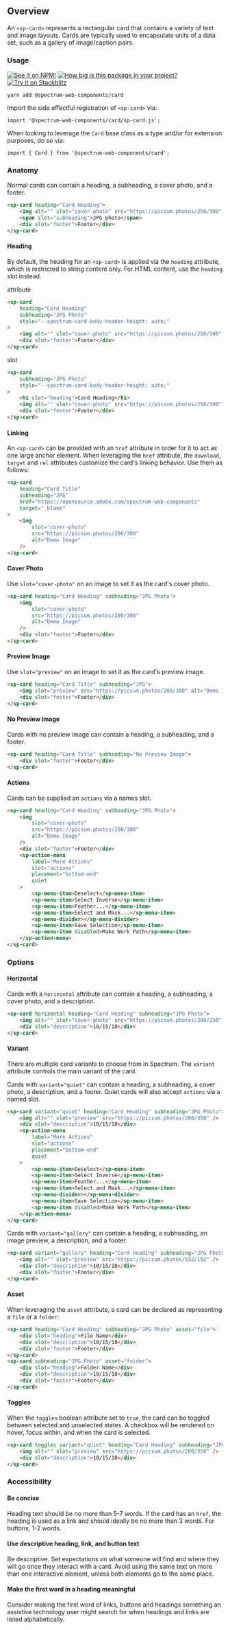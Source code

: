 ## Overview

An `<sp-card>` represents a rectangular card that contains
a variety of text and image layouts. Cards are typically used
to encapsulate units of a data set, such as a gallery of
image/caption pairs.

### Usage

[![See it on NPM!](https://img.shields.io/npm/v/@spectrum-web-components/card?style=for-the-badge)](https://www.npmjs.com/package/@spectrum-web-components/card)
[![How big is this package in your project?](https://img.shields.io/bundlephobia/minzip/@spectrum-web-components/card?style=for-the-badge)](https://bundlephobia.com/result?p=@spectrum-web-components/card)
[![Try it on Stackblitz](https://img.shields.io/badge/Try%20it%20on-Stackblitz-blue?style=for-the-badge)](https://stackblitz.com/edit/vitejs-vite-gk9u4xqr)

```
yarn add @spectrum-web-components/card
```

Import the side effectful registration of `<sp-card>` via:

```
import '@spectrum-web-components/card/sp-card.js';
```

When looking to leverage the `Card` base class as a type and/or for extension purposes, do so via:

```
import { Card } from '@spectrum-web-components/card';
```

### Anatomy

Normal cards can contain a heading, a subheading, a cover photo, and a footer.

```html demo
<sp-card heading="Card Heading">
    <img alt="" slot="cover-photo" src="https://picsum.photos/250/300" />
    <span slot="subheading">JPG photo</span>
    <div slot="footer">Footer</div>
</sp-card>
```

#### Heading

By default, the heading for an `<sp-card>` is applied via the `heading` attribute, which is restricted to string content only. For HTML content, use the `heading` slot instead.

<sp-tabs selected="heading-attribute" auto label="Heading">
<sp-tab value="heading-attribute">attribute</sp-tab>
<sp-tab-panel value="heading-attribute">

```html demo
<sp-card
    heading="Card Heading"
    subheading="JPG Photo"
    style="--spectrum-card-body-header-height: auto;"
>
    <img alt="" slot="cover-photo" src="https://picsum.photos/250/300" />
    <div slot="footer">Footer</div>
</sp-card>
```

</sp-tab-panel>
<sp-tab value="heading-slot">slot</sp-tab>
<sp-tab-panel value="heading-slot">

```html demo
<sp-card
    subheading="JPG Photo"
    style="--spectrum-card-body-header-height: auto;"
>
    <h1 slot="heading">Card Heading</h1>
    <img alt="" slot="cover-photo" src="https://picsum.photos/250/300" />
    <div slot="footer">Footer</div>
</sp-card>
```

</sp-tab-panel>
</sp-tabs>

#### Linking

An `<sp-card>` can be provided with an `href` attribute in order for it to act as one large anchor element. When leveraging the `href` attribute, the `download`, `target` and `rel` attributes customize the card's linking behavior. Use them as follows:

```html demo
<sp-card
    heading="Card Title"
    subheading="JPG"
    href="https://opensource.adobe.com/spectrum-web-components"
    target="_blank"
>
    <img
        slot="cover-photo"
        src="https://picsum.photos/200/300"
        alt="Demo Image"
    />
</sp-card>
```

#### Cover Photo

Use `slot="cover-photo"` on an image to set it as the card's cover photo.

```html demo
<sp-card heading="Card Heading" subheading="JPG Photo">
    <img
        slot="cover-photo"
        src="https://picsum.photos/200/300"
        alt="Demo Image"
    />
    <div slot="footer">Footer</div>
</sp-card>
```

#### Preview Image

Use `slot="preview"` on an image to set it as the card's preview image.

```html demo
<sp-card heading="Card Title" subheading="JPG">
    <img slot="preview" src="https://picsum.photos/200/300" alt="Demo Image" />
    <div slot="footer">Footer</div>
</sp-card>
```

#### No Preview Image

Cards with no preview image can contain a heading, a subheading, and a footer.

```html demo
<sp-card heading="Card Title" subheading="No Preview Image">
    <div slot="footer">Footer</div>
</sp-card>
```

#### Actions

Cards can be supplied an `actions` via a names slot.

```html
<sp-card heading="Card Heading" subheading="JPG Photo">
    <img
        slot="cover-photo"
        src="https://picsum.photos/200/300"
        alt="Demo Image"
    />
    <div slot="footer">Footer</div>
    <sp-action-menu
        label="More Actions"
        slot="actions"
        placement="bottom-end"
        quiet
    >
        <sp-menu-item>Deselect</sp-menu-item>
        <sp-menu-item>Select Inverse</sp-menu-item>
        <sp-menu-item>Feather...</sp-menu-item>
        <sp-menu-item>Select and Mask...</sp-menu-item>
        <sp-menu-divider></sp-menu-divider>
        <sp-menu-item>Save Selection</sp-menu-item>
        <sp-menu-item disabled>Make Work Path</sp-menu-item>
    </sp-action-menu>
</sp-card>
```

### Options

#### Horizontal

Cards with a `horizontal` attribute can contain a heading, a subheading, a cover photo, and a description.

```html
<sp-card horizontal heading="Card Heading" subheading="JPG Photo">
    <img alt="" slot="cover-photo" src="https://picsum.photos/200/250" />
    <div slot="description">10/15/18</div>
</sp-card>
```

#### Variant

There are multiple card variants to choose from in Spectrum. The `variant`
attribute controls the main variant of the card.

Cards with `variant="quiet"` can contain a heading, a subheading, a cover photo, a description, and a footer. Quiet cards will also accept `actions` via a named slot.

<!--
TODO: Address example below when https://github.com/adobe/spectrum-web-components/issues/4945 is addressed.
-->

```html
<sp-card variant="quiet" heading="Card Heading" subheading="JPG Photo">
    <img alt="" slot="preview" src="https://picsum.photos/200/350" />
    <div slot="description">10/15/18</div>
    <sp-action-menu
        label="More Actions"
        slot="actions"
        placement="bottom-end"
        quiet
    >
        <sp-menu-item>Deselect</sp-menu-item>
        <sp-menu-item>Select Inverse</sp-menu-item>
        <sp-menu-item>Feather...</sp-menu-item>
        <sp-menu-item>Select and Mask...</sp-menu-item>
        <sp-menu-divider></sp-menu-divider>
        <sp-menu-item>Save Selection</sp-menu-item>
        <sp-menu-item disabled>Make Work Path</sp-menu-item>
    </sp-action-menu>
</sp-card>
```

Cards with `variant="gallery"` can contain a heading, a subheading, an image preview, a description, and a footer.

```html
<sp-card variant="gallery" heading="Card Heading" subheading="JPG Photo">
    <img alt="" slot="preview" src="https://picsum.photos/532/192" />
    <div slot="description">10/15/18</div>
    <div slot="footer">Footer</div>
</sp-card>
```

#### Asset

When leveraging the `asset` attribute, a card can be declared as representing a `file` or a `folder`:

```html
<sp-card heading="Card Heading" subheading="JPG Photo" asset="file">
    <div slot="heading">File Name</div>
    <div slot="description">10/15/18</div>
    <div slot="footer">Footer</div>
</sp-card>
<sp-card subheading="JPG Photo" asset="folder">
    <div slot="heading">Folder Name</div>
    <div slot="description">10/15/18</div>
    <div slot="footer">Footer</div>
</sp-card>
```

#### Toggles

When the `toggles` boolean attribute set to `true`, the card can be toggled between selected and unselected states.
A checkbox will be rendered on hover, focus within, and when the card is selected.

```html
<sp-card toggles variant="quiet" heading="Card Heading" subheading="JPG Photo">
    <img alt="" slot="preview" src="https://picsum.photos/200/350" />
    <div slot="description">10/15/18</div>
</sp-card>
```

### Accessibility

#### Be concise

Heading text should be no more than 5-7 words. If the card has an `href`, the heading is used as a link and should ideally be no more than 3 words. For buttons, 1-2 words.

#### Use descriptive heading, link, and button text

Be descriptive. Set expectations on what someone will find and where they will go once they interact with a card. Avoid using the same text on more than one interactive element, unless both elements go to the same place.

#### Make the first word in a heading meaningful

Consider making the first word of links, buttons and headings something an assistive technology user might search for when headings and links are listed alphabetically.
